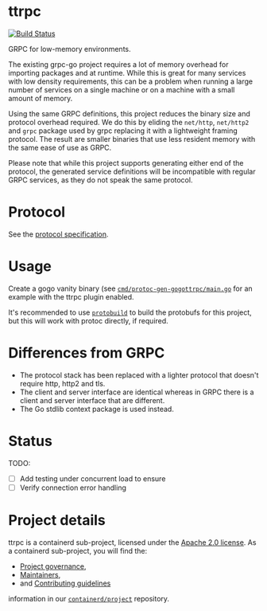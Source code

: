 # ttrpc

[![Build Status](https://github.com/containerd/ttrpc/actions/workflows/ci.yml/badge.svg)](https://github.com/containerd/ttrpc/actions/workflows/ci.yml)

GRPC for low-memory environments.

The existing grpc-go project requires a lot of memory overhead for importing
packages and at runtime. While this is great for many services with low density
requirements, this can be a problem when running a large number of services on
a single machine or on a machine with a small amount of memory.

Using the same GRPC definitions, this project reduces the binary size and
protocol overhead required. We do this by eliding the `net/http`, `net/http2`
and `grpc` package used by grpc replacing it with a lightweight framing
protocol. The result are smaller binaries that use less resident memory with
the same ease of use as GRPC.

Please note that while this project supports generating either end of the
protocol, the generated service definitions will be incompatible with regular
GRPC services, as they do not speak the same protocol.

# Protocol

See the [protocol specification](./PROTOCOL.md).

# Usage

Create a gogo vanity binary (see
[`cmd/protoc-gen-gogottrpc/main.go`](cmd/protoc-gen-gogottrpc/main.go) for an
example with the ttrpc plugin enabled.

It's recommended to use [`protobuild`](https://github.com/containerd/protobuild)
to build the protobufs for this project, but this will work with protoc
directly, if required.

# Differences from GRPC

- The protocol stack has been replaced with a lighter protocol that doesn't
  require http, http2 and tls.
- The client and server interface are identical whereas in GRPC there is a
  client and server interface that are different.
- The Go stdlib context package is used instead.

# Status

TODO:

- [ ] Add testing under concurrent load to ensure
- [ ] Verify connection error handling

# Project details

ttrpc is a containerd sub-project, licensed under the [Apache 2.0 license](./LICENSE).
As a containerd sub-project, you will find the:
 * [Project governance](https://github.com/containerd/project/blob/main/GOVERNANCE.md),
 * [Maintainers](https://github.com/containerd/project/blob/main/MAINTAINERS),
 * and [Contributing guidelines](https://github.com/containerd/project/blob/main/CONTRIBUTING.md)

information in our [`containerd/project`](https://github.com/containerd/project) repository.
